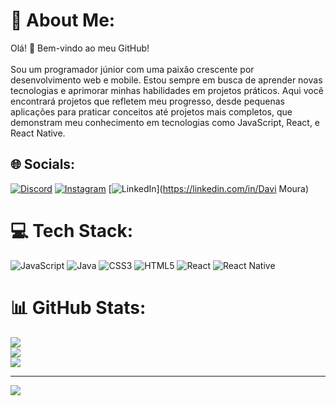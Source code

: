 # 💫 About Me:
Olá! 👋 Bem-vindo ao meu GitHub!<br><br>Sou um programador júnior com uma paixão crescente por desenvolvimento web e mobile. Estou sempre em busca de aprender novas tecnologias e aprimorar minhas habilidades em projetos práticos. Aqui você encontrará projetos que refletem meu progresso, desde pequenas aplicações para praticar conceitos até projetos mais completos, que demonstram meu conhecimento em tecnologias como JavaScript, React, e React Native.


## 🌐 Socials:
[![Discord](https://img.shields.io/badge/Discord-%237289DA.svg?logo=discord&logoColor=white)](https://discord.gg/davi23121) [![Instagram](https://img.shields.io/badge/Instagram-%23E4405F.svg?logo=Instagram&logoColor=white)](https://instagram.com/daviimoura_) [![LinkedIn](https://img.shields.io/badge/LinkedIn-%230077B5.svg?logo=linkedin&logoColor=white)](https://linkedin.com/in/Davi Moura) 

# 💻 Tech Stack:
![JavaScript](https://img.shields.io/badge/javascript-%23323330.svg?style=for-the-badge&logo=javascript&logoColor=%23F7DF1E) ![Java](https://img.shields.io/badge/java-%23ED8B00.svg?style=for-the-badge&logo=openjdk&logoColor=white) ![CSS3](https://img.shields.io/badge/css3-%231572B6.svg?style=for-the-badge&logo=css3&logoColor=white) ![HTML5](https://img.shields.io/badge/html5-%23E34F26.svg?style=for-the-badge&logo=html5&logoColor=white) ![React](https://img.shields.io/badge/react-%2320232a.svg?style=for-the-badge&logo=react&logoColor=%2361DAFB) ![React Native](https://img.shields.io/badge/react_native-%2320232a.svg?style=for-the-badge&logo=react&logoColor=%2361DAFB)
# 📊 GitHub Stats:
![](https://github-readme-stats.vercel.app/api?username=davimoura27&theme=blue_navy&hide_border=false&include_all_commits=false&count_private=false)<br/>
![](https://github-readme-streak-stats.herokuapp.com/?user=davimoura27&theme=blue_navy&hide_border=false)<br/>
![](https://github-readme-stats.vercel.app/api/top-langs/?username=davimoura27&theme=blue_navy&hide_border=false&include_all_commits=false&count_private=false&layout=compact)

---
[![](https://visitcount.itsvg.in/api?id=davimoura27&icon=0&color=0)](https://visitcount.itsvg.in)

<!-- Proudly created with GPRM ( https://gprm.itsvg.in ) -->